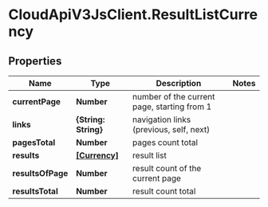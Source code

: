 # CloudApiV3JsClient.ResultListCurrency

## Properties
Name | Type | Description | Notes
------------ | ------------- | ------------- | -------------
**currentPage** | **Number** | number of the current page, starting from 1 | 
**links** | **{String: String}** | navigation links (previous, self, next) | 
**pagesTotal** | **Number** | pages count total | 
**results** | [**[Currency]**](Currency.md) | result list | 
**resultsOfPage** | **Number** | result count of the current page | 
**resultsTotal** | **Number** | result count total | 



